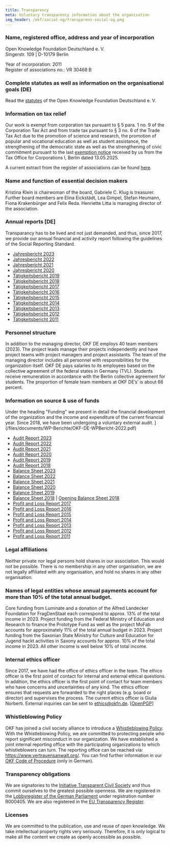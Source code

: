 ```yaml
---
title: Transparency
meta: Voluntary transparency information about the organisation
img_header: /okf/social-og/transparenz-social-og.png
---
```


### Name, registered office, address and year of incorporation

Open Knowledge Foundation Deutschland e. V. <br>
Singerstr. 109 | D-10179 Berlin <br>

Year of incorporation: 2011 <br>
Register of associations no.: VR 30468 B <br>

### Complete statutes as well as information on the organisational goals (DE)

Read the [statutes](/files/documents/01_Satzung_2024.pdf) of the Open Knowledge Foundation Deutschland e. V.

### Information on tax relief

Our work is exempt from corporation tax pursuant to § 5 para. 1 no. 9 of the Corporation Tax Act and from trade tax pursuant to § 3 no. 6 of the Trade Tax Act due to the promotion of science and research, the promotion of popular and vocational education as well as student assistance, the strengthening of the democratic state as well as the strengthening of civic commitment pursuant to the last [exemption notice](/files/documents/2025-05-Freistellungsbescheid-fuer-2023.pdf) received by us from the Tax Office for Corporations I, Berlin dated 13.05.2025.

A current extract from the register of associations can be found [here](/files/documents/2025-02-07-Vereinsregisterauszug-OKF-DE.pdf).

### Name and function of essential decision makers

Kristina Klein is chairwoman of the board, Gabriele C. Klug is treasurer. Further board members are Elina Eickstädt, Lea Gimpel, Stefan Heumann, Fiona Krakenbürger and Felix Reda. Henriette Litta is managing director of the association.

### Annual reports [DE]

Transparancy has to be lived and not just demanded, and thus, since 2017, we provide our annual financial and activity report following the guidelines of the Social Reporting Standard.

- [Jahresbericht 2023](https://2023.okfn.de/) <br>
- [Jahresbericht 2022](https://2022.okfn.de/) <br>
- [Jahresbericht 2021](https://2021.okfn.de/) <br>
- [Jahresbericht 2020](https://2020.okfn.de/) <br>
- [Tätigkeitsbericht 2019](https://2019.okfn.de/) <br>
- [Tätigkeitsbericht 2018](https://2018.okfn.de/) <br>
- [Tätigkeitsbericht 2017](/files/documents/OKFDE-Taetigkeitsbericht-2017.pdf) <br>
- [Tätigkeitsbericht 2016](/files/documents/OKFDE-Taetigkeitsbericht-2016.pdf) <br>
- [Tätigkeitsbericht 2015](/files/documents/OKFDE-Taetigkeitsbericht-2015.pdf) <br>
- [Tätigkeitsbericht 2014](/files/documents/OKFDE-Taetigkeitsbericht-2014.pdf) <br>
- [Tätigkeitsbericht 2013](/files/documents/OKFDE-Taetigkeitsbericht-2013.pdf) <br>
- [Tätigkeitsbericht 2012](/files/documents/OKFDE-Taetigkeitsbericht-2012.pdf) <br>
- [Tätigkeitsbericht 2011](/files/documents/OKFDE-Taetigkeitsbericht-2011.pdf)

### Personnel structure

In addition to the managing director, OKF DE employs 40 team members (2023). The project leads manage their projects independently and have project teams with project managers and project assistants. The team of the managing director includes all personnel with responsibilities for the organization itself. OKF DE pays salaries to its employees based on the collective agreement of the federal states in Germany (TVL). Students receive remuneration in accordance with the Berlin collective agreement for students. The proportion of female team members at OKF DE’s’ is about 66 percent.


### Information on source & use of funds

Under the heading "Funding" we present in detail the financial development of the organization and the income and expenditure of the current financial year. Since 2018, we have been undergoing a voluntary external audit.
](/files/documents/WP-Berichte/OKF-DE-WPBericht-2022.pdf) <br>
- [Audit Report 2023](/files/documents/WP-Berichte/OKF-DE-WPBericht-2023.pdf) <br>
- [Audit Report 2022](/files/documents/WP-Berichte/OKF-DE-WPBericht-2022.pdf) <br>
- [Audit Report 2021](/files/documents/WP-Berichte/OKF-DE-WPBericht-2021.pdf) <br>
- [Audit Report 2020](/files/documents/WP-Berichte/OKF-DE-WPBericht-2020.pdf) <br>
- [Audit Report 2019](/files/documents/WP-Berichte/OKF-DE-WPBericht-2019.pdf) <br>
- [Audit Report 2018](/files/documents/WP-Berichte/OKF-DE-WPBericht-2018.pdf) <br>
- [Balance Sheet 2023](/files/documents/Jahresabschluesse/OKF-DE-Jahresabschluss-2023.pdf) <br>
- [Balance Sheet 2022](/files/documents/Jahresabschluesse/OKF-DE-Jahresabschluss-2022.pdf) <br>
- [Balance Sheet 2021](/files/documents/Jahresabschluesse/OKF-DE-Jahresabschluss-2021.pdf) <br>
- [Balance Sheet 2020](/files/documents/Jahresabschluesse/OKF-DE-Jahresabschluss-2020.pdf) <br>
- [Balance Sheet 2019](/files/documents/Jahresabschluesse/OKF-DE-Jahresabschluss-2019.pdf) <br>
- [Balance Sheet 2018](/files/documents/Jahresabschluesse/OKF-DE-Jahresabschluss-2018.pdf) | [Opening Balance Sheet 2018](/files/documents/Jahresabschluesse/OKF-DE-Jahresabschluss-Eröffnungsbilanz_2018.pdf) <br>
- [Profit and Loss Report 2017](/files/documents/jahresabschluesse/jahresabschluss-2017.pdf) <br>
- [Profit and Loss Report 2016](/files/documents/jahresabschluesse/jahresabschluss-2016.pdf) <br>
- [Profit and Loss Report 2015](/files/documents/jahresabschluesse/jahresabschluss-2015.pdf) <br>
- [Profit and Loss Report 2014](/files/documents/jahresabschluesse/jahresabschluss-2014.pdf) <br>
- [Profit and Loss Report 2013](/files/documents/jahresabschluesse/jahresabschluss-2013.pdf) <br>
- [Profit and Loss Report 2012](/files/documents/jahresabschluesse/jahresabschluss-2012.pdf) <br>
- [Profit and Loss Report 2011](/files/documents/jahresabschluesse/jahresabschluss-2011.pdf)

### Legal affiliations

Neither private nor legal persons hold shares in our association. This would not be possible. There is no membership in any other organisation, we are not legally affiliated with any organisation, and hold no shares in any other organisation.

### Names of legal entities whose annual payments account for more than 10% of the total annual budget.

Core funding from Luminate and a donation of the Alfred Landecker Foundation for FragDenStaat each correspond to approx. 13% of the total income in 2023. Project funding from the Federal Ministry of Education and Research to finance the Prototype Fund as well as the project MoFab accounts for approximately 11% of the total annual budget in 2023. Project funding from the Saxonian State Ministry for Culture and Education for Jugend hackt activities in Saxony accounts for approx. 10% of the total income in 2023. All other income is well below 10% of total income.

### Internal ethics officer

Since 2017, we have had the office of ethics officer in the team. The ethics officer is the first point of contact for internal and external ethical questions. In addition, the ethics officer is the first point of contact for team members who have concerns and uncertainties of any kind. The ethics officer ensures that requests are forwarded to the right places (e.g. board or director) and supervises the process. The current ethics officer is Giulia Norberti. External inquiries can be sent to ethics@okfn.de. [<a href="/okf/ethics_okfn_de_pub.asc">OpenPGP</a>]

### Whistleblowing Policy

OKF has joined a civil society alliance to introduce a [Whistleblowing Policy](https://freiheitsrechte.org/uploads/documents/Demokratie/Policy_Whistleblowing-2022-Gesellschaft-fuer-Freiheitsrechte-Zivilcourage-Demokratie.pdf). With the Whistleblowing Policy, we are committed to protecting people who report significant misconduct in our organization. We have established a joint internal reporting office with the participating organizations to which whistleblowers can turn. The reporting office can be reached via: https://www.vertrauensanwalt.org/. You can find further information in our [OKF Code of Procedure](/files/documents/OKF_WhistleblowingPolicy_Verfahrensordnung.pdf) (only in German).

### Transparency obligations

We are signatories to the [Initiative Transparent Civil Society](https://www.transparente-zivilgesellschaft.de/) and thus commit ourselves to the greatest possible openness. We are registered in the [Lobbyregister of the German Parliament](https://www.lobbyregister.bundestag.de/startseite) under registration number R000405. We are also registered in the [EU Transparency Register](https://ec.europa.eu/transparencyregister/public/homePage.do?redir=false&locale=de). 

### Licenses

We are committed to the publication, use and reuse of open knowledge. We take intellectual property rights very seriously. Therefore, it is only logical to make all the content we create as openly accessible as possible.
